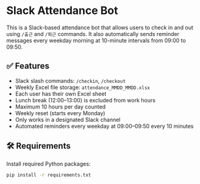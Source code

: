 # Slack Attendance Bot

This is a Slack-based attendance bot that allows users to check in and out using `/출근` and `/퇴근` commands. It also automatically sends reminder messages every weekday morning at 10-minute intervals from 09:00 to 09:50.

## ✅ Features

- Slack slash commands: `/checkin`, `/checkout`
- Weekly Excel file storage: `attendance_MMDD_MMDD.xlsx`
- Each user has their own Excel sheet
- Lunch break (12:00–13:00) is excluded from work hours
- Maximum 10 hours per day counted
- Weekly reset (starts every Monday)
- Only works in a designated Slack channel
- Automated reminders every weekday at 09:00–09:50 every 10 minutes

## 🛠 Requirements

Install required Python packages:

```bash
pip install -r requirements.txt

